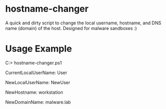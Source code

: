 # hostname-changer
A quick and dirty script to change the local username, hostname, and DNS name (domain) of the host. Designed for malware sandboxes :)

# Usage Example

C:\> hostname-changer.ps1

CurrentLocalUserName: User

NewLocalUserName: NewUser

NewHostname: workstation

NewDomainName: malware.lab
